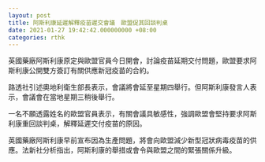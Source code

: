 ```yaml
---
layout: post
title: 阿斯利康延遲解釋疫苗遲交會議　歐盟促其回談判桌
date: 2021-01-27 19:42:42.000000000 +08:00
categories: rthk
---
```


英國藥廠阿斯利康原定與歐盟官員今日開會，討論疫苗延期交付問題，歐盟要求阿斯利康公開雙方簽訂有關供應新冠疫苗的合約。

路透社引述奧地利衛生部長表示，會議將會延至星期四舉行。但阿斯利康發言人表示，會議會在當地星期三稍後舉行。

一名不願透露姓名的歐盟官員表示，有關會議具敏感性，強調歐盟會堅持要求阿斯利康重回談判桌，解釋延遲交付疫苗的原因。

英國藥廠阿斯利康早前宣布因為生產問題，將會向歐盟減少新型冠狀病毒疫苗的供應。法新社分析指出，阿斯利康的舉措或會令與歐盟之間的緊張關係升級。
